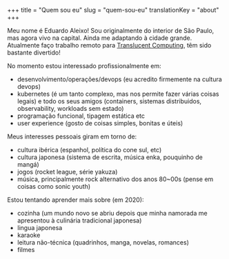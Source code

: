 +++
title = "Quem sou eu"
slug = "quem-sou-eu"
translationKey = "about"
+++

Meu nome é Eduardo Aleixo! Sou originalmente do interior de São Paulo, mas agora vivo na capital. Ainda me adaptando à cidade grande.
Atualmente faço trabalho remoto para [Translucent Computing](https://www.translucentcomputing.com/), têm sido bastante divertido!

No momento estou interessado profissionalmente em:

- desenvolvimento/operações/devops (eu acredito firmemente na cultura devops)
- kubernetes (é um tanto complexo, mas nos permite fazer várias coisas legais) e todo os seus amigos (containers, sistemas distribuidos, observability, workloads sem estado)
- programação funcional, tipagem estática etc
- user experience (gosto de coisas simples, bonitas e úteis)

Meus interesses pessoais giram em torno de:

- cultura ibérica (espanhol, política do cone sul, etc)
- cultura japonesa (sistema de escrita, música enka, pouquinho de mangá)
- jogos (rocket league, série yakuza)
- música, principalmente rock alternativo dos anos 80~00s (pense em coisas como sonic youth)

Estou tentando aprender mais sobre (em 2020):

- cozinha (um mundo novo se abriu depois que minha namorada me apresentou à culinária tradicional japonesa)
- lingua japonesa
- karaoke
- leitura não-técnica (quadrinhos, manga, novelas, romances)
- filmes
